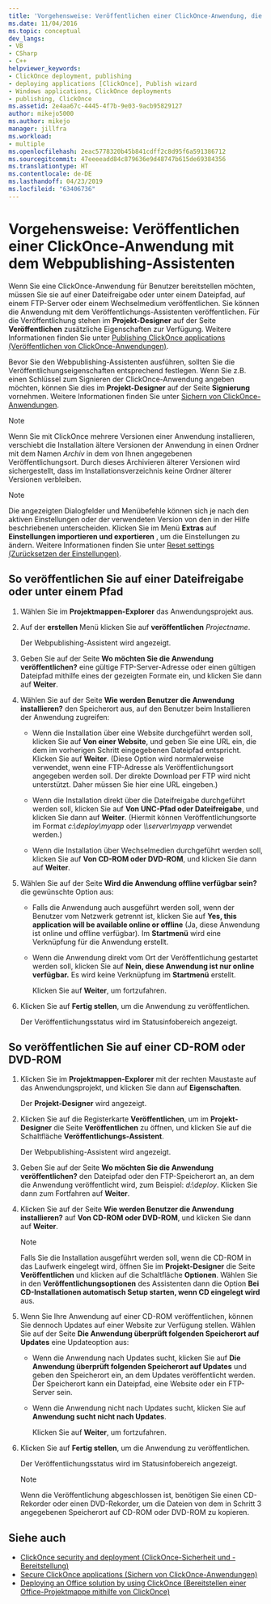 ```yaml
---
title: 'Vorgehensweise: Veröffentlichen einer ClickOnce-Anwendung, die mit dem Webpublishing-Assistenten | Microsoft-Dokumentation'
ms.date: 11/04/2016
ms.topic: conceptual
dev_langs:
- VB
- CSharp
- C++
helpviewer_keywords:
- ClickOnce deployment, publishing
- deploying applications [ClickOnce], Publish wizard
- Windows applications, ClickOnce deployments
- publishing, ClickOnce
ms.assetid: 2e4aa67c-4445-4f7b-9e03-9acb95829127
author: mikejo5000
ms.author: mikejo
manager: jillfra
ms.workload:
- multiple
ms.openlocfilehash: 2eac5778320b45b841cdff2c8d95f6a591386712
ms.sourcegitcommit: 47eeeeadd84c879636e9d48747b615de69384356
ms.translationtype: HT
ms.contentlocale: de-DE
ms.lasthandoff: 04/23/2019
ms.locfileid: "63406736"
---
```

# <a name="how-to-publish-a-clickonce-application-using-the-publish-wizard"></a>Vorgehensweise: Veröffentlichen einer ClickOnce-Anwendung mit dem Webpublishing-Assistenten
Wenn Sie eine ClickOnce-Anwendung für Benutzer bereitstellen möchten, müssen Sie sie auf einer Dateifreigabe oder unter einem Dateipfad, auf einem FTP-Server oder einem Wechselmedium veröffentlichen. Sie können die Anwendung mit dem Veröffentlichungs-Assistenten veröffentlichen. Für die Veröffentlichung stehen im **Projekt-Designer** auf der Seite **Veröffentlichen** zusätzliche Eigenschaften zur Verfügung. Weitere Informationen finden Sie unter [Publishing ClickOnce applications (Veröffentlichen von ClickOnce-Anwendungen)](../deployment/publishing-clickonce-applications.md).

Bevor Sie den Webpublishing-Assistenten ausführen, sollten Sie die Veröffentlichungseigenschaften entsprechend festlegen. Wenn Sie z.B. einen Schlüssel zum Signieren der ClickOnce-Anwendung angeben möchten, können Sie dies im **Projekt-Designer** auf der Seite **Signierung** vornehmen. Weitere Informationen finden Sie unter [Sichern von ClickOnce-Anwendungen](../deployment/securing-clickonce-applications.md).

> [!NOTE]
> Wenn Sie mit ClickOnce mehrere Versionen einer Anwendung installieren, verschiebt die Installation ältere Versionen der Anwendung in einen Ordner mit dem Namen *Archiv* in dem von Ihnen angegebenen Veröffentlichungsort. Durch dieses Archivieren älterer Versionen wird sichergestellt, dass im Installationsverzeichnis keine Ordner älterer Versionen verbleiben.

> [!NOTE]
> Die angezeigten Dialogfelder und Menübefehle können sich je nach den aktiven Einstellungen oder der verwendeten Version von den in der Hilfe beschriebenen unterscheiden. Klicken Sie im Menü **Extras** auf **Einstellungen importieren und exportieren** , um die Einstellungen zu ändern. Weitere Informationen finden Sie unter [Reset settings (Zurücksetzen der Einstellungen)](../ide/environment-settings.md#reset-settings).

## <a name="to-publish-to-a-file-share-or-path"></a>So veröffentlichen Sie auf einer Dateifreigabe oder unter einem Pfad

1. Wählen Sie im **Projektmappen-Explorer** das Anwendungsprojekt aus.

2. Auf der **erstellen** Menü klicken Sie auf **veröffentlichen** *Projectname*.

    Der Webpublishing-Assistent wird angezeigt.

3. Geben Sie auf der Seite **Wo möchten Sie die Anwendung veröffentlichen?** eine gültige FTP-Server-Adresse oder einen gültigen Dateipfad mithilfe eines der gezeigten Formate ein, und klicken Sie dann auf **Weiter**.

4. Wählen Sie auf der Seite **Wie werden Benutzer die Anwendung installieren?** den Speicherort aus, auf den Benutzer beim Installieren der Anwendung zugreifen:

   - Wenn die Installation über eine Website durchgeführt werden soll, klicken Sie auf **Von einer Website**, und geben Sie eine URL ein, die dem im vorherigen Schritt eingegebenen Dateipfad entspricht. Klicken Sie auf **Weiter**. (Diese Option wird normalerweise verwendet, wenn eine FTP-Adresse als Veröffentlichungsort angegeben werden soll. Der direkte Download per FTP wird nicht unterstützt. Daher müssen Sie hier eine URL eingeben.)

   - Wenn die Installation direkt über die Dateifreigabe durchgeführt werden soll, klicken Sie auf **Von UNC-Pfad oder Dateifreigabe**, und klicken Sie dann auf **Weiter**. (Hiermit können Veröffentlichungsorte im Format *c:\deploy\myapp* oder *\\\server\myapp* verwendet werden.)

   - Wenn die Installation über Wechselmedien durchgeführt werden soll, klicken Sie auf **Von CD-ROM oder DVD-ROM**, und klicken Sie dann auf **Weiter**.

5. Wählen Sie auf der Seite **Wird die Anwendung offline verfügbar sein?** die gewünschte Option aus:

   - Falls die Anwendung auch ausgeführt werden soll, wenn der Benutzer vom Netzwerk getrennt ist, klicken Sie auf **Yes, this application will be available online or offline** (Ja, diese Anwendung ist online und offline verfügbar). Im **Startmenü** wird eine Verknüpfung für die Anwendung erstellt.

   - Wenn die Anwendung direkt vom Ort der Veröffentlichung gestartet werden soll, klicken Sie auf **Nein, diese Anwendung ist nur online verfügbar.** Es wird keine Verknüpfung im **Startmenü** erstellt.

     Klicken Sie auf **Weiter**, um fortzufahren.

6. Klicken Sie auf **Fertig stellen**, um die Anwendung zu veröffentlichen.

    Der Veröffentlichungsstatus wird im Statusinfobereich angezeigt.

## <a name="to-publish-to-a-cd-rom-or-dvd-rom"></a>So veröffentlichen Sie auf einer CD-ROM oder DVD-ROM

1. Klicken Sie im **Projektmappen-Explorer** mit der rechten Maustaste auf das Anwendungsprojekt, und klicken Sie dann auf **Eigenschaften**.

    Der **Projekt-Designer** wird angezeigt.

2. Klicken Sie auf die Registerkarte **Veröffentlichen**, um im **Projekt-Designer** die Seite **Veröffentlichen** zu öffnen, und klicken Sie auf die Schaltfläche **Veröffentlichungs-Assistent**.

    Der Webpublishing-Assistent wird angezeigt.

3. Geben Sie auf der Seite **Wo möchten Sie die Anwendung veröffentlichen?** den Dateipfad oder den FTP-Speicherort an, an dem die Anwendung veröffentlicht wird, zum Beispiel: *d:\deploy*. Klicken Sie dann zum Fortfahren auf **Weiter**.

4. Klicken Sie auf der Seite **Wie werden Benutzer die Anwendung installieren?** auf **Von CD-ROM oder DVD-ROM**, und klicken Sie dann auf **Weiter**.

   > [!NOTE]
   > Falls Sie die Installation ausgeführt werden soll, wenn die CD-ROM in das Laufwerk eingelegt wird, öffnen Sie im **Projekt-Designer** die Seite **Veröffentlichen** und klicken auf die Schaltfläche **Optionen**. Wählen Sie in den **Veröffentlichungsoptionen** des Assistenten dann die Option **Bei CD-Installationen automatisch Setup starten, wenn CD eingelegt wird** aus.

5. Wenn Sie Ihre Anwendung auf einer CD-ROM veröffentlichen, können Sie dennoch Updates auf einer Website zur Verfügung stellen. Wählen Sie auf der Seite **Die Anwendung überprüft folgenden Speicherort auf Updates** eine Updateoption aus:

   - Wenn die Anwendung nach Updates sucht, klicken Sie auf **Die Anwendung überprüft folgenden Speicherort auf Updates** und geben den Speicherort ein, an dem Updates veröffentlicht werden. Der Speicherort kann ein Dateipfad, eine Website oder ein FTP-Server sein.

   - Wenn die Anwendung nicht nach Updates sucht, klicken Sie auf **Anwendung sucht nicht nach Updates**.

     Klicken Sie auf **Weiter**, um fortzufahren.

6. Klicken Sie auf **Fertig stellen**, um die Anwendung zu veröffentlichen.

    Der Veröffentlichungsstatus wird im Statusinfobereich angezeigt.

   > [!NOTE]
   > Wenn die Veröffentlichung abgeschlossen ist, benötigen Sie einen CD-Rekorder oder einen DVD-Rekorder, um die Dateien von dem in Schritt 3 angegebenen Speicherort auf CD-ROM oder DVD-ROM zu kopieren.

## <a name="see-also"></a>Siehe auch

- [ClickOnce security and deployment (ClickOnce-Sicherheit und -Bereitstellung)](../deployment/clickonce-security-and-deployment.md)
- [Secure ClickOnce applications (Sichern von ClickOnce-Anwendungen)](../deployment/securing-clickonce-applications.md)
- [Deploying an Office solution by using ClickOnce (Bereitstellen einer Office-Projektmappe mithilfe von ClickOnce)](../vsto/deploying-an-office-solution-by-using-clickonce.md)